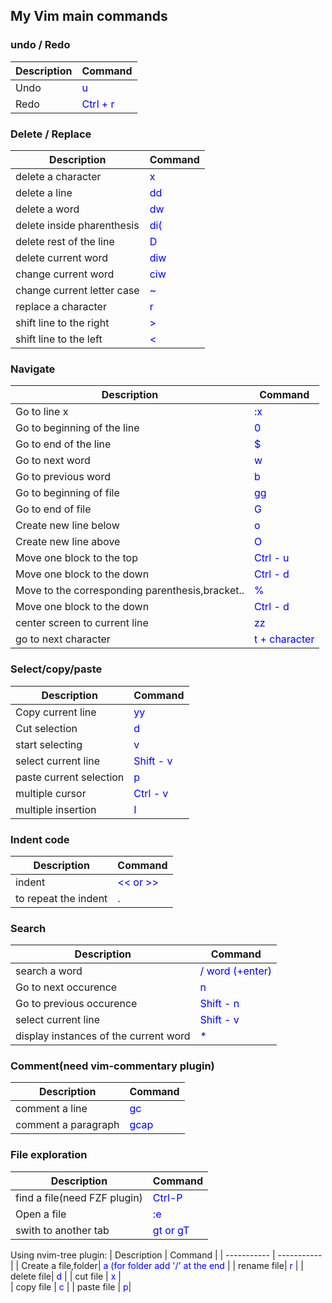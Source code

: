 ## My Vim main commands

### undo / Redo
| Description      | Command |
| ----------- | ----------- |
| Undo        | <span style="color:blue">u </span>|
| Redo        | <span style="color:blue">Ctrl + r </span>|

### Delete / Replace
| Description      | Command |
| ----------- | ----------- |
| delete a character        | <span style="color:blue">x </span>|
| delete a line        | <span style="color:blue">dd </span>|
| delete a word        | <span style="color:blue">dw </span>|
| delete inside pharenthesis        | <span style="color:blue">di( </span>|
| delete rest of the line        | <span style="color:blue">D </span>|
| delete current word        | <span style="color:blue">diw </span>|
| change current word        | <span style="color:blue">ciw </span>|
| change current letter case       | <span style="color:blue">~ </span>|
| replace a character| <span style="color:blue">r</span>|
| shift line to the right| <span style="color:blue">></span>|
| shift line to the left| <span style="color:blue"><</span>|


### Navigate
| Description      | Command |
| ----------- | ----------- |
| Go to line x| <span style="color:blue">:x </span>|
| Go to beginning of the line | <span style="color:blue">0 </span>|
| Go to end of the line | <span style="color:blue">$ </span>|
| Go to next word | <span style="color:blue">w </span>|
| Go to previous word | <span style="color:blue">b </span>|
| Go to beginning of file| <span style="color:blue">gg </span>|
| Go to end of file| <span style="color:blue">G </span>|
| Create new line below| <span style="color:blue">o </span>|
| Create new line above| <span style="color:blue">O </span>|
| Move one block to the top | <span style="color:blue">Ctrl - u </span>|
| Move one block to the down | <span style="color:blue">Ctrl - d </span>|
| Move to the corresponding parenthesis,bracket..| <span style="color:blue">% </span>|
| Move one block to the down | <span style="color:blue">Ctrl - d </span>|
| center screen to current line| <span style="color:blue">zz </span>|
| go to next character| <span style="color:blue">t + character </span>|

### Select/copy/paste
| Description      | Command |
| ----------- | ----------- |
| Copy current line| <span style="color:blue">yy </span>|
| Cut selection| <span style="color:blue">d </span>|
| start selecting | <span style="color:blue">v </span>|
| select current line| <span style="color:blue">Shift - v </span>|
| paste current selection| <span style="color:blue">p </span>|
| multiple cursor| <span style="color:blue">Ctrl - v </span>|
| multiple insertion| <span style="color:blue">I </span>|

### Indent code
| Description      | Command |
| ----------- | ----------- |
| indent| <span style="color:blue"><< or >> </span>|
| to repeat the indent| <span style="color:blue">.</span>|
  
### Search 
| Description      | Command |
| ----------- | ----------- |
| search a word| <span style="color:blue">/ word (+enter) </span>|
| Go to next occurence| <span style="color:blue">n </span>|
| Go to previous occurence| <span style="color:blue">Shift - n </span>|
| select current line| <span style="color:blue">Shift - v </span>|
| display instances of the current word| <span style="color:blue">* </span>|


### Comment(need vim-commentary plugin) 
| Description      | Command |
| ----------- | ----------- |
| comment a line| <span style="color:blue">gc </span>|
| comment a paragraph| <span style="color:blue">gcap </span>|

### File exploration
| Description      | Command |
| ----------- | ----------- |
| find a file(need FZF plugin)| <span style="color:blue">Ctrl-P </span>|
| Open a file| <span style="color:blue">:e <filenam> </span>|
| swith to another tab| <span style="color:blue">gt or gT </span>|

  
Using nvim-tree plugin:
| Description      | Command |
| ----------- | ----------- |
| Create a file,folder| <span style="color:blue">a (for folder add '/' at the end </span>|
| rename file| <span style="color:blue">r </span>|
| delete file| <span style="color:blue">d </span>|
| cut file | <span style="color:blue">x </span>|  
| copy file | <span style="color:blue">c </span>|
| paste file | <span style="color:blue">p</span>| 
  
